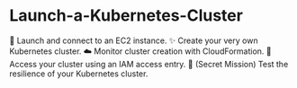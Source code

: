 # Launch-a-Kubernetes-Cluster
🌠 Launch and connect to an EC2 instance.    ✨ Create your very own Kubernetes cluster.    ☁️ Monitor cluster creation with CloudFormation.    🔑 Access your cluster using an IAM access entry.    💎 (Secret Mission) Test the resilience of your Kubernetes cluster.

